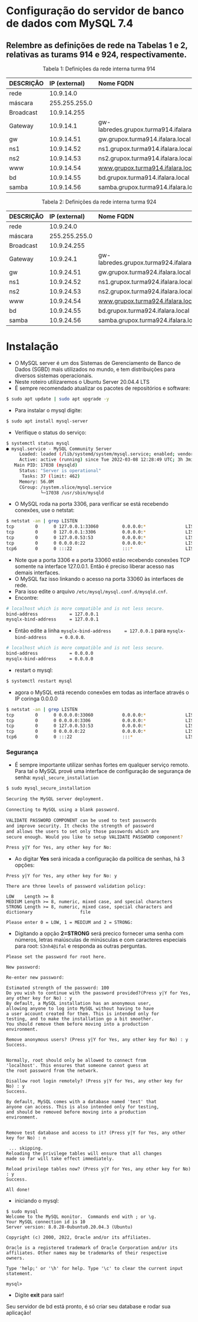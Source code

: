 # Configuração do servidor de banco de dados com MySQL 7.4

## Relembre as definições de rede na Tabelas 1 e 2, relativas as turams 914 e 924, respectivamente.


<p><center> Tabela 1: Definições da rede interna turma 914</center></p>

| DESCRIÇÃO   | IP (external) | Nome FQDN                                 |
|:------------|:------------- |:------------------------------------------|
| rede        | 10.9.14.0     |                                           |
| máscara     | 255.255.255.0 |                                           |
| Broadcast   | 10.9.14.255   |                                           |
| Gateway     | 10.9.14.1     | gw-labredes.grupox.turma914.ifalara.local |
| gw          | 10.9.14.51    | gw.grupox.turma914.ifalara.local          |
| ns1         | 10.9.14.52    | ns1.grupox.turma914.ifalara.local         |
| ns2         | 10.9.14.53    | ns2.grupox.turma914.ifalara.local         |
| www         | 10.9.14.54    | www.grupox.turma914.ifalara.local         |
| bd          | 10.9.14.55    | bd.grupox.turma914.ifalara.local          |
| samba       | 10.9.14.56    | samba.grupox.turma914.ifalara.local       |

<p><center> Tabela 2: Definições da rede interna turma 924</center></p>

| DESCRIÇÃO   | IP (external) | Nome FQDN                                 |
|:------------|:------------- |:------------------------------------------|
| rede        | 10.9.24.0     |                                           |
| máscara     | 255.255.255.0 |                                           |
| Broadcast   | 10.9.24.255   |                                           |
| Gateway     | 10.9.24.1     | gw-labredes.grupox.turma924.ifalara.local |
| gw          | 10.9.24.51    | gw.grupox.turma924.ifalara.local          |
| ns1         | 10.9.24.52    | ns1.grupox.turma924.ifalara.local         |
| ns2         | 10.9.24.53    | ns2.grupox.turma924.ifalara.local         |
| www         | 10.9.24.54    | www.grupox.turma924.ifalara.local         |
| bd          | 10.9.24.55    | bd.grupox.turma924.ifalara.local          |
| samba       | 10.9.24.56    | samba.grupox.turma924.ifalara.local       |

# Instalação 
   * O MySQL server é um dos Sistemas de Gerenciamento de Banco de Dados (SGBD) mais utilizados no mundo, e tem distribuições para diversos sistemas operacionais.
   * Neste roteiro utilizaremos o Ubuntu Server 20.04.4 LTS
   * É sempre recomendado atualizar os pacotes de repositórios e software:
```bash
$ sudo apt update | sudo apt upgrade -y
```
   * Para instalar o mysql digite:
```bash
$ sudo apt install mysql-server
```
   * Verifique o status do serviço:
```bash
$ systemctl status mysql
● mysql.service - MySQL Community Server
     Loaded: loaded (/lib/systemd/system/mysql.service; enabled; vendor preset: enabled)
     Active: active (running) since Tue 2022-03-08 12:28:49 UTC; 3h 3min ago
   Main PID: 17038 (mysqld)
     Status: "Server is operational"
      Tasks: 37 (limit: 462)
     Memory: 56.0M
     CGroup: /system.slice/mysql.service
             └─17038 /usr/sbin/mysqld
```
  * O MySQL roda na porta 3306, para verificar se está recebendo conexões, use o netstat:

```bash
$ netstat -an | grep LISTEN
tcp        0      0 127.0.0.1:33060         0.0.0.0:*               LISTEN     
tcp        0      0 127.0.0.1:3306          0.0.0.0:*               LISTEN
tcp        0      0 127.0.0.53:53           0.0.0.0:*               LISTEN     
tcp        0      0 0.0.0.0:22              0.0.0.0:*               LISTEN     
tcp6       0      0 :::22                   :::*                    LISTEN     
```
  * Note que a porta 3306 e a porta 33060 estão recebendo conexões TCP somente na interface 127.0.0.1. Então é preciso liberar acesso nas demais interfaces.
  * O MySQL faz isso linkando o acesso na porta 33060 às interfaces de rede.
  * Para isso edite o arquivo ```/etc/mysql/mysql.conf.d/mysqld.cnf```.
  * Encontre:
```bash
# localhost which is more compatible and is not less secure.
bind-address            = 127.0.0.1
mysqlx-bind-address     = 127.0.0.1
```
  * Então edite a linha ``mysqlx-bind-address     = 127.0.0.1`` para ``mysqlx-bind-address     = 0.0.0.0``.
```bash
# localhost which is more compatible and is not less secure.
bind-address            = 0.0.0.0
mysqlx-bind-address     = 0.0.0.0
```
  * restart o mysql:
```bash
$ systemctl restart mysql
```
  * agora o MySQL está recendo conexões em todas as interface através o IP coringa 0.0.0.0
```bash
$ netstat -an | grep LISTEN
tcp        0      0 0.0.0.0:33060           0.0.0.0:*               LISTEN     
tcp        0      0 0.0.0.0:3306            0.0.0.0:*               LISTEN
tcp        0      0 127.0.0.53:53           0.0.0.0:*               LISTEN     
tcp        0      0 0.0.0.0:22              0.0.0.0:*               LISTEN     
tcp6       0      0 :::22                   :::*                    LISTEN     
```
 ### Segurança
 * É sempre importante utilizar senhas fortes em qualquer serviço remoto. Para tal o MySQL provê uma interface de configuração de segurança de senha: ```mysql_secure_installation```

```bash
$ sudo mysql_secure_installation

Securing the MySQL server deployment.

Connecting to MySQL using a blank password.

VALIDATE PASSWORD COMPONENT can be used to test passwords
and improve security. It checks the strength of password
and allows the users to set only those passwords which are
secure enough. Would you like to setup VALIDATE PASSWORD component?

Press y|Y for Yes, any other key for No:
```
 * Ao digitar **Yes** será inicada a configuração da política de senhas, há 3 opções:

```
Press y|Y for Yes, any other key for No: y

There are three levels of password validation policy:

LOW    Length >= 8
MEDIUM Length >= 8, numeric, mixed case, and special characters
STRONG Length >= 8, numeric, mixed case, special characters and dictionary                  file

Please enter 0 = LOW, 1 = MEDIUM and 2 = STRONG: 

```
  * Digitando a opção **2=STRONG** será precico fornecer uma senha com números, letras maiúsculas de minúsculas e com caracteres especiais para root: ``S3nh4@ifal`` e responda as outras perguntas.

```
Please set the password for root here.

New password: 

Re-enter new password: 

Estimated strength of the password: 100 
Do you wish to continue with the password provided?(Press y|Y for Yes, any other key for No) : y
By default, a MySQL installation has an anonymous user,
allowing anyone to log into MySQL without having to have
a user account created for them. This is intended only for
testing, and to make the installation go a bit smoother.
You should remove them before moving into a production
environment.

Remove anonymous users? (Press y|Y for Yes, any other key for No) : y
Success.


Normally, root should only be allowed to connect from
'localhost'. This ensures that someone cannot guess at
the root password from the network.

Disallow root login remotely? (Press y|Y for Yes, any other key for No) : y
Success.

By default, MySQL comes with a database named 'test' that
anyone can access. This is also intended only for testing,
and should be removed before moving into a production
environment.


Remove test database and access to it? (Press y|Y for Yes, any other key for No) : n

 ... skipping.
Reloading the privilege tables will ensure that all changes
made so far will take effect immediately.

Reload privilege tables now? (Press y|Y for Yes, any other key for No) : y
Success.

All done! 
```
  * iniciando o mysql:

```
$ sudo mysql
Welcome to the MySQL monitor.  Commands end with ; or \g.
Your MySQL connection id is 10
Server version: 8.0.28-0ubuntu0.20.04.3 (Ubuntu)

Copyright (c) 2000, 2022, Oracle and/or its affiliates.

Oracle is a registered trademark of Oracle Corporation and/or its
affiliates. Other names may be trademarks of their respective
owners.

Type 'help;' or '\h' for help. Type '\c' to clear the current input statement.

mysql> 
```

  * Digite **exit** para sair!

Seu servidor de bd está pronto, é só criar seu database e rodar sua aplicação!
